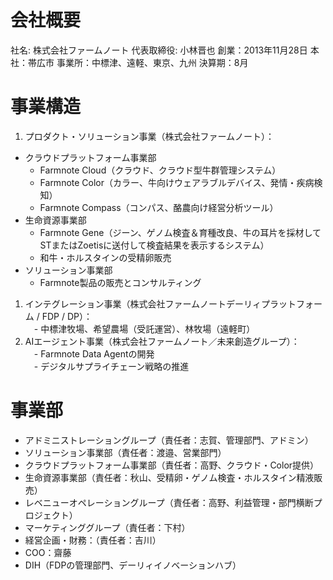 # 会社概要
社名: 株式会社ファームノート
代表取締役: 小林晋也
創業：2013年11月28日
本社：帯広市
事業所：中標津、遠軽、東京、九州
決算期：8月

#  事業構造
1. プロダクト・ソリューション事業（株式会社ファームノート）： 
- クラウドプラットフォーム事業部
  - Farmnote Cloud（クラウド、クラウド型牛群管理システム）  
  - Farmnote Color（カラー、牛向けウェアラブルデバイス、発情・疾病検知）  
  - Farmnote Compass（コンパス、酪農向け経営分析ツール）  
- 生命資源事業部
  - Farmnote Gene（ジーン、ゲノム検査＆育種改良、牛の耳片を採材してSTまたはZoetisに送付して検査結果を表示するシステム）  
  - 和牛・ホルスタインの受精卵販売
- ソリューション事業部
  - Farmnote製品の販売とコンサルティング 
1. インテグレーション事業（株式会社ファームノートデーリィプラットフォーム / FDP / DP）：  
　- 中標津牧場、希望農場（受託運営）、林牧場（遠軽町）
2. AIエージェント事業（株式会社ファームノート／未来創造グループ）：  
　- Farmnote Data Agentの開発  
　- デジタルサプライチェーン戦略の推進

# 事業部
* アドミニストレーショングループ（責任者：志賀、管理部門、アドミン）
* ソリューション事業部（責任者：渡邉、営業部門）
* クラウドプラットフォーム事業部（責任者：高野、クラウド・Color提供）
* 生命資源事業部（責任者：秋山、受精卵・ゲノム検査・ホルスタイン精液販売）
* レベニューオペレーショングループ（責任者：高野、利益管理・部門横断プロジェクト）
* マーケティンググループ（責任者：下村）
* 経営企画・財務：（責任者：吉川）
* COO：齋藤
* DIH（FDPの管理部門、デーリィイノベーションハブ）
